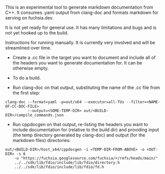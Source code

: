 This is an experimental tool to generate markdown documentation from C++. It
consumes .yaml output from clang-doc and formats markdown for serving on
fuchsia.dev.

It is not yet ready for general use. It has many limitations and bugs and is not
yet hooked up to the build.

Instructions for running manually. It is currently very involved and will be
streamlined over time.

  * Create a .cc file in the target you want to document and include all of the
    headers you want to generate documentation for. It can be otherwise empty.

  * To do a build.

  * Run clang-doc on that output, substituting the name of the .cc file from the
    first step:

```
clang-doc --format=yaml -p=out/x64 --executor=all-TUs --filter=<NAME-OF-CC-DOC-FILE>
          --output=<SOME-TEMP-DIR> out/<BUILD-DIR>/compile_commands.json
```

  * Run cppdocgen on that output, re-listing the headers you want to include
    documentation for (relative to the build dir) and providing input (the temp
    directory generated by clang-doc) and output (for the markdown files)
    directories:

```
out/<BUILD-DIR>/host_x64/cppdocgen -i <TEMP-DIR-FROM-ABOVE> -o <OUT-DIR> -s 6
    -u "https://fuchsia.googlesource.com/fuchsia/+/refs/heads/main/"
    ../../sdk/lib/fdio/include/lib/fdio/directory.h
    ../../sdk/lib/fdio/include/lib/fdio/fd.h
